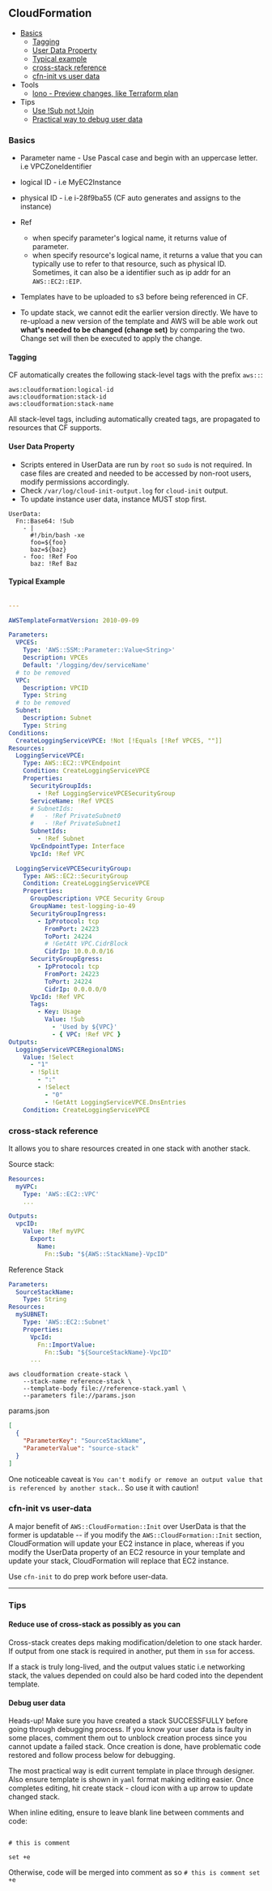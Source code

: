 ## CloudFormation

- [Basics](#basics)
  - [Tagging](#tagging)
  - [User Data Property](#user-data-property)
  - [Typical example](#typical-example)
  - [cross-stack reference](#cross-stack-reference)
  - [cfn-init vs user data](#cfn-init-vs-user-data)
- Tools
  - [lono - Preview changes, like Terraform plan](https://lono.cloud/reference/lono-cfn-preview/)
- Tips
  - [Use !Sub not !Join](https://theburningmonk.com/2019/05/cloudformation-protip-use-fnsub-instead-of-fnjoin/)
  - [Practical way to debug user data](#debug-user-data)

### Basics

- Parameter name - Use Pascal case and begin with an uppercase letter. i.e VPCZoneIdentifier
- logical ID - i.e MyEC2Instance
- physical ID - i.e i-28f9ba55 (CF auto generates and assigns to the instance)

- Ref
  - when specify parameter's logical name, it returns value of parameter.
  - when specify resource's logical name, it returns a value that you can typically use to refer to that resource, such as physical ID. Sometimes, it can also be a identifier such as ip addr for an `AWS::EC2::EIP`.

- Templates have to be uploaded to s3 before being referenced in CF.
- To update stack, we cannot edit the earlier version directly. We have to re-upload a new version of the template and AWS will be able work out **what's needed to be changed (change set)** by comparing the two. Change set will then be executed to apply the change.

#### Tagging

CF automatically creates the following stack-level tags with the prefix `aws::`:

```
aws:cloudformation:logical-id
aws:cloudformation:stack-id
aws:cloudformation:stack-name
```

All stack-level tags, including automatically created tags, are propagated to resources that CF supports.

#### User Data Property

- Scripts entered in UserData are run by `root` so `sudo` is not required. In case files are created and needed to be accessed by non-root users, modify permissions accordingly.
- Check `/var/log/cloud-init-output.log` for `cloud-init` output.
- To update instance user data, instance MUST stop first.

```
UserData:
  Fn::Base64: !Sub
    - |
      #!/bin/bash -xe
      foo=${foo}
      baz=${baz}
    - foo: !Ref Foo
      baz: !Ref Baz
```

#### Typical Example

```yml

---

AWSTemplateFormatVersion: 2010-09-09

Parameters:
  VPCES:
    Type: 'AWS::SSM::Parameter::Value<String>'
    Description: VPCEs
    Default: '/logging/dev/serviceName'
  # to be removed
  VPC:
    Description: VPCID
    Type: String
  # to be removed
  Subnet:
    Description: Subnet
    Type: String
Conditions:
  CreateLoggingServiceVPCE: !Not [!Equals [!Ref VPCES, ""]]
Resources:
  LoggingServiceVPCE:
    Type: AWS::EC2::VPCEndpoint
    Condition: CreateLoggingServiceVPCE
    Properties:
      SecurityGroupIds:
        - !Ref LoggingServiceVPCESecurityGroup
      ServiceName: !Ref VPCES
      # SubnetIds:
      #   - !Ref PrivateSubnet0
      #   - !Ref PrivateSubnet1
      SubnetIds:
        - !Ref Subnet
      VpcEndpointType: Interface
      VpcId: !Ref VPC

  LoggingServiceVPCESecurityGroup:
    Type: AWS::EC2::SecurityGroup
    Condition: CreateLoggingServiceVPCE
    Properties:
      GroupDescription: VPCE Security Group
      GroupName: test-logging-io-49
      SecurityGroupIngress:
        - IpProtocol: tcp
          FromPort: 24223
          ToPort: 24224
          # !GetAtt VPC.CidrBlock
          CidrIp: 10.0.0.0/16
      SecurityGroupEgress:
        - IpProtocol: tcp
          FromPort: 24223
          ToPort: 24224
          CidrIp: 0.0.0.0/0
      VpcId: !Ref VPC
      Tags:
        - Key: Usage
          Value: !Sub
            - 'Used by ${VPC}'
            - { VPC: !Ref VPC }
Outputs:
  LoggingServiceVPCERegionalDNS:
    Value: !Select
      - "1"
      - !Split
        - ":"
        - !Select
          - "0"
          - !GetAtt LoggingServiceVPCE.DnsEntries
    Condition: CreateLoggingServiceVPCE
```

### cross-stack reference
It allows you to share resources created in one stack with another stack.

Source stack:

```yaml
Resources:
  myVPC:
    Type: 'AWS::EC2::VPC'
    ...

Outputs:
  vpcID:
    Value: !Ref myVPC
      Export:
        Name:
          Fn::Sub: "${AWS::StackName}-VpcID"
```

Reference Stack

```yaml
Parameters:
  SourceStackName:
    Type: String
Resources:
  mySUBNET:
    Type: 'AWS::EC2::Subnet'
    Properties:
      VpcId:
        Fn::ImportValue:
          Fn::Sub: "${SourceStackName}-VpcID"
      ...
```

```shell
aws cloudformation create-stack \
    --stack-name reference-stack \
    --template-body file://reference-stack.yaml \
    --parameters file://params.json
```

params.json

```json
[
  {
    "ParameterKey": "SourceStackName",
    "ParameterValue": "source-stack"
  }
]
```

One noticeable caveat is `You can't modify or remove an output value that is referenced by another stack.`. So use it with caution!


### cfn-init vs user-data

A major benefit of `AWS::CloudFormation::Init` over UserData is that the former is updatable -- if you modify the `AWS::CloudFormation::Init` section, CloudFormation will update your EC2 instance in place, whereas if you modify the UserData property of an EC2 resource in your template and update your stack, CloudFormation will replace that EC2 instance.

Use `cfn-init` to do prep work before user-data.

---

### Tips

#### Reduce use of cross-stack as possibly as you can

Cross-stack creates deps making modification/deletion to one stack harder. If output from one stack is required in another, put them in `ssm` for access.

If a stack is truly long-lived, and the output values static i.e networking stack, the values depended on could also be hard coded into the dependent template.

#### Debug user data
Heads-up! Make sure you have created a stack SUCCESSFULLY before going through debugging process. If you know your user data is faulty in some places, comment them out to unblock creation process since you cannot update a failed stack. Once creation is done, have problematic code restored and follow process below for debugging.

The most practical way is edit current template in place through designer. Also ensure template is shown in `yaml` format making editing easier. Once completes editing, hit create stack - cloud icon with a up arrow to update changed stack.

When inline editing, ensure to leave blank line between comments and code:

```shell

# this is comment

set +e
```

Otherwise, code will be merged into comment as so `# this is comment set +e`
